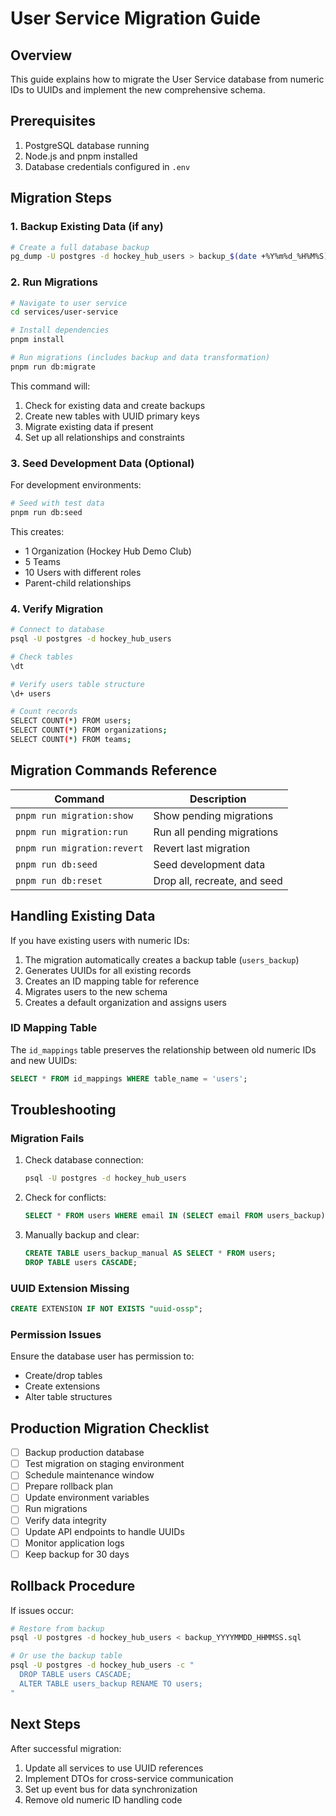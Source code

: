 # User Service Migration Guide

## Overview

This guide explains how to migrate the User Service database from numeric IDs to UUIDs and implement the new comprehensive schema.

## Prerequisites

1. PostgreSQL database running
2. Node.js and pnpm installed
3. Database credentials configured in `.env`

## Migration Steps

### 1. Backup Existing Data (if any)

```bash
# Create a full database backup
pg_dump -U postgres -d hockey_hub_users > backup_$(date +%Y%m%d_%H%M%S).sql
```

### 2. Run Migrations

```bash
# Navigate to user service
cd services/user-service

# Install dependencies
pnpm install

# Run migrations (includes backup and data transformation)
pnpm run db:migrate
```

This command will:
1. Check for existing data and create backups
2. Create new tables with UUID primary keys
3. Migrate existing data if present
4. Set up all relationships and constraints

### 3. Seed Development Data (Optional)

For development environments:

```bash
# Seed with test data
pnpm run db:seed
```

This creates:
- 1 Organization (Hockey Hub Demo Club)
- 5 Teams
- 10 Users with different roles
- Parent-child relationships

### 4. Verify Migration

```bash
# Connect to database
psql -U postgres -d hockey_hub_users

# Check tables
\dt

# Verify users table structure
\d+ users

# Count records
SELECT COUNT(*) FROM users;
SELECT COUNT(*) FROM organizations;
SELECT COUNT(*) FROM teams;
```

## Migration Commands Reference

| Command | Description |
|---------|-------------|
| `pnpm run migration:show` | Show pending migrations |
| `pnpm run migration:run` | Run all pending migrations |
| `pnpm run migration:revert` | Revert last migration |
| `pnpm run db:seed` | Seed development data |
| `pnpm run db:reset` | Drop all, recreate, and seed |

## Handling Existing Data

If you have existing users with numeric IDs:

1. The migration automatically creates a backup table (`users_backup`)
2. Generates UUIDs for all existing records
3. Creates an ID mapping table for reference
4. Migrates users to the new schema
5. Creates a default organization and assigns users

### ID Mapping Table

The `id_mappings` table preserves the relationship between old numeric IDs and new UUIDs:

```sql
SELECT * FROM id_mappings WHERE table_name = 'users';
```

## Troubleshooting

### Migration Fails

1. Check database connection:
   ```bash
   psql -U postgres -d hockey_hub_users
   ```

2. Check for conflicts:
   ```sql
   SELECT * FROM users WHERE email IN (SELECT email FROM users_backup);
   ```

3. Manually backup and clear:
   ```sql
   CREATE TABLE users_backup_manual AS SELECT * FROM users;
   DROP TABLE users CASCADE;
   ```

### UUID Extension Missing

```sql
CREATE EXTENSION IF NOT EXISTS "uuid-ossp";
```

### Permission Issues

Ensure the database user has permission to:
- Create/drop tables
- Create extensions
- Alter table structures

## Production Migration Checklist

- [ ] Backup production database
- [ ] Test migration on staging environment
- [ ] Schedule maintenance window
- [ ] Prepare rollback plan
- [ ] Update environment variables
- [ ] Run migrations
- [ ] Verify data integrity
- [ ] Update API endpoints to handle UUIDs
- [ ] Monitor application logs
- [ ] Keep backup for 30 days

## Rollback Procedure

If issues occur:

```bash
# Restore from backup
psql -U postgres -d hockey_hub_users < backup_YYYYMMDD_HHMMSS.sql

# Or use the backup table
psql -U postgres -d hockey_hub_users -c "
  DROP TABLE users CASCADE;
  ALTER TABLE users_backup RENAME TO users;
"
```

## Next Steps

After successful migration:

1. Update all services to use UUID references
2. Implement DTOs for cross-service communication
3. Set up event bus for data synchronization
4. Remove old numeric ID handling code